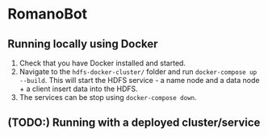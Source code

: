 # RomanoBot

## Running locally using Docker

1. Check that you have Docker installed and started.
2. Navigate to the `hdfs-docker-cluster/` folder and run `docker-compose up --build`. This will start the HDFS service - a name node and a data node + a client insert data into the HDFS.
3. The services can be stop using `docker-compose down`.

## (TODO:) Running with a deployed cluster/service

